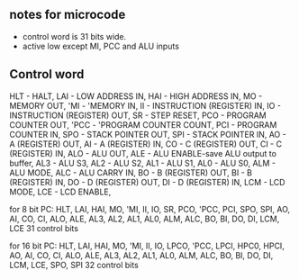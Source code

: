 ## notes for microcode 
* control word is 31 bits wide.
* active low except MI, PCC and ALU inputs

## Control word

HLT - HALT,
LAI - LOW ADDRESS IN,
HAI - HIGH ADDRESS IN,
MO - MEMORY OUT,
'MI - 'MEMORY IN,
II - INSTRUCTION (REGISTER) IN,
IO - INSTRUCTION (REGISTER) OUT,
SR - STEP RESET,
PCO - PROGRAM COUNTER OUT,
'PCC - 'PROGRAM COUNTER COUNT,
PCI - PROGRAM COUNTER IN,
SPO - STACK POINTER OUT,
SPI - STACK POINTER IN,
AO - A (REGISTER) OUT,
AI - A (REGISTER) IN,
CO - C (REGISTER) OUT,
CI - C (REGISTER) IN,
ALO - ALU OUT,
ALE - ALU ENABLE-save ALU output to buffer,
AL3 - ALU S3,
AL2 - ALU S2,
AL1 - ALU S1,
AL0 - ALU S0,
ALM - ALU MODE,
ALC - ALU CARRY IN,
BO - B (REGISTER) OUT,
BI - B (REGISTER) IN,
DO - D (REGISTER) OUT,
DI - D (REGISTER) IN,
LCM - LCD MODE, 
LCE - LCD ENABLE,

for 8 bit PC:
HLT, LAI, HAI, MO, 'MI, II, IO, SR, PCO, 'PCC, PCI, SPO, SPI, AO, AI, CO, CI, ALO, ALE, AL3, AL2, AL1, AL0, ALM, ALC, BO, BI, DO, DI, LCM, LCE
31 control bits

for 16 bit PC:
HLT, LAI, HAI, MO, 'MI, II, IO, LPCO, 'PCC, LPCI, HPC0, HPCI, AO, AI, CO, CI, ALO, ALE, AL3, AL2, AL1, AL0, ALM, ALC, BO, BI, DO, DI, LCM, LCE, SPO, SPI
32 control bits